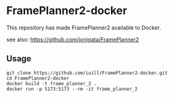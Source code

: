 # FramePlanner2-docker

This repository has made FramePlanner2 available to Docker.

see also: https://github.com/jonigata/FramePlanner2

## Usage

```
git clone https://github.com/iuill/FramePlanner2-docker.git
cd FramePlanner2-docker
docker build -t frame_planner_2 .
docker run -p 5173:5173 --rm -it frame_planner_2
```
